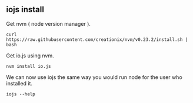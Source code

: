 
iojs install
------------


Get nvm ( node version manager ).

	curl https://raw.githubusercontent.com/creationix/nvm/v0.23.2/install.sh | bash


Get io.js using nvm.

	nvm install io.js


We can now use iojs the same way you would run node for the user who installed it.

	iojs --help


